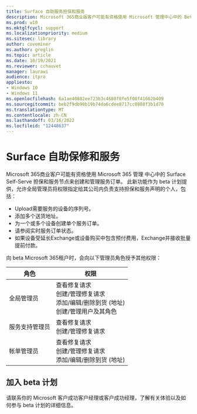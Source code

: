 ```yaml
---
title: Surface 自助服务担保和服务
description: Microsoft 365商业版客户可能有资格使用 Microsoft 管理中心中的 Beta Surface 自助服务担保和服务节点来创建和管理服务订单。
ms.prod: w10
ms.mktglfcycl: support
ms.localizationpriority: medium
ms.sitesec: library
author: coveminer
ms.author: greglin
ms.topic: article
ms.date: 10/19/2021
ms.reviewer: cchauvet
manager: laurawi
audience: itpro
appliesto:
- Windows 10
- Windows 11
ms.openlocfilehash: 6a1ae40882ee723b3c4680f8fe5f08f41662b409
ms.sourcegitcommit: beb2f9db90b19b74da6cdee8717cc0888f3b1d70
ms.translationtype: MT
ms.contentlocale: zh-CN
ms.lasthandoff: 03/16/2022
ms.locfileid: "12448637"
---
```

# <a name="surface-self-serve-warranty-and-service"></a>Surface 自助保修和服务

Microsoft 365商业客户可能有资格使用 Microsoft 365 管理 中心中的 Surface Self-Serve 担保和服务节点来创建和管理服务订单。 此新功能作为 beta 计划提供，允许全局管理员将权限指定给其公司内负责支持担保和服务声明的个人，包括：

- Upload需要服务的设备的序列号。
- 添加多个送货地址。
- 为一个或多个设备创建单个服务订单。
- 请参阅实时服务订单状态。
- 如果设备受延长Exchange或设备购买中包含预付费用，Exchange并接收批量提前付款。

向 beta Microsoft 365租户时，会向以下管理员角色授予其他权限：

| 角色                  | 权限                                                                                                                         |
| --------------------- | ----------------------------------------------------------------------------------------------------------------------------------- |
| 全局管理员          | 查看修复请求<br>创建/管理修复请求<br>添加/编辑/删除到货 (地址) <br>创建/管理用户及其角色 |
| 服务支持管理员 | 查看修复请求<br>创建/管理修复请求                                                                               |
| 帐单管理员         | 查看修复请求<br>创建/管理修复请求<br>添加/编辑/删除到货 (地址)                                         |


## <a name="join-beta-program"></a>加入 beta 计划

请联系你的 Microsoft 客户成功客户经理或客户成功经理，了解有关体验以及如何参与 beta 计划的详细信息。